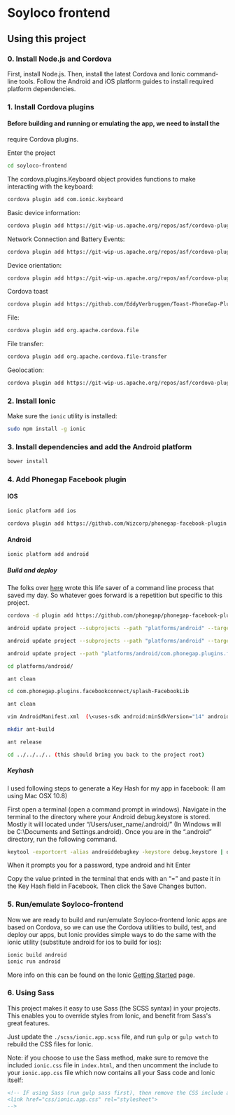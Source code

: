 Soyloco frontend
=====================

## Using this project


### 0. Install Node.js and Cordova
First, install Node.js. Then, install the latest Cordova and Ionic command-line tools.
Follow the Android and iOS platform guides to install required platform dependencies.

### 1. Install Cordova plugins

#### Before building and running or emulating the app, we need to install the
require Cordova plugins.

Enter the project
```bash
cd soyloco-frontend
```

The cordova.plugins.Keyboard object provides functions to make interacting with the keyboard:
```bash
cordova plugin add com.ionic.keyboard
```

Basic device information:
```bash
cordova plugin add https://git-wip-us.apache.org/repos/asf/cordova-plugin-device.git
```

Network Connection and Battery Events:
```bash
cordova plugin add https://git-wip-us.apache.org/repos/asf/cordova-plugin-network-information.git
```

Device orientation:
```bash
cordova plugin add https://git-wip-us.apache.org/repos/asf/cordova-plugin-device-orientation.git
```

Cordova toast
```bash
cordova plugin add https://github.com/EddyVerbruggen/Toast-PhoneGap-Plugin.git
```


File:
```bash
cordova plugin add org.apache.cordova.file
```


File transfer:
```bash
cordova plugin add org.apache.cordova.file-transfer
```
Geolocation:
```bash
cordova plugin add https://git-wip-us.apache.org/repos/asf/cordova-plugin-geolocation.git
```


### 2. Install Ionic

Make sure the `ionic` utility is installed:

```bash
sudo npm install -g ionic
```

### 3. Install dependencies and add the Android platform

```bash
bower install
```

### 4. Add Phonegap Facebook plugin

#### IOS
```bash
ionic platform add ios
```

```bash
cordova plugin add https://github.com/Wizcorp/phonegap-facebook-plugin.git --variable APP_ID="738982816123885" --variable APP_NAME="Splash"
```

#### Android
```bash
ionic platform add android
```

##### Build and deploy

The folks over [here](https://github.com/Wizcorp/phonegap-facebook-plugin/blob/develop/platforms/android/README.md) wrote this
life saver of a command line process that saved my day. So whatever goes forward is a repetition but specific to this project.

```bash
cordova -d plugin add https://github.com/phonegap/phonegap-facebook-plugin.git --variable APP_ID="738982816123885" --variable APP_NAME="Splash"
```
```bash
android update project --subprojects --path "platforms/android" --target android-19 --library "CordovaLib"
```
```bash
android update project --subprojects --path "platforms/android" --target android-19 --library "com.phonegap.plugins.facebookconnect/splash-FacebookLib"
```
```bash
android update project --path "platforms/android/com.phonegap.plugins.facebookconnect/splash-FacebookLib" --target android-19
```
```bash
cd platforms/android/
```
```bash
ant clean
```
```bash
cd com.phonegap.plugins.facebookconnect/splash-FacebookLib
```
```bash
ant clean
```
```bash
vim AndroidManifest.xml  (\<uses-sdk android:minSdkVersion="14" android:targetSdkVersion="17" /\>)
```
```bash
mkdir ant-build
```
```bash
ant release
```
```bash
cd ../../../.. (this should bring you back to the project root)
```

##### Keyhash

I used following steps to generate a Key Hash for my app in facebook: (I am using Mac OSX 10.8)

First open a terminal (open a command prompt in windows).
Navigate in the terminal to the directory where your Android debug.keystore is stored.
Mostly it will located under “/Users/user_name/.android/” (In Windows will be C:\Documents and Settings\.android).
Once you are in the “.android” directory, run the following command.

```bash
keytool -exportcert -alias androiddebugkey -keystore debug.keystore | openssl sha1 -binary | openssl base64
```
When it prompts you for a password, type android and hit Enter

Copy the value printed in the terminal that ends with an “=” and paste it in the Key Hash field in Facebook.
Then click the Save Changes button.



### 5. Run/emulate Soyloco-frontend

Now we are ready to build and run/emulate Soyloco-frontend
Ionic apps are based on Cordova, so we can use the Cordova utilities
to build, test, and deploy our apps, but Ionic provides simple ways to do
the same with the ionic utility (substitute android for ios to build for ios):

```bash
ionic build android
ionic run android
```

More info on this can be found on the Ionic [Getting Started](http://ionicframework.com/getting-started) page.


### 6. Using Sass

This project makes it easy to use Sass (the SCSS syntax) in your projects. This enables you to override styles from Ionic, and benefit from
Sass's great features.

Just update the `./scss/ionic.app.scss` file, and run `gulp` or `gulp watch` to rebuild the CSS files for Ionic.

Note: if you choose to use the Sass method, make sure to remove the included `ionic.css` file in `index.html`, and then uncomment
the include to your `ionic.app.css` file which now contains all your Sass code and Ionic itself:

```html
<!-- IF using Sass (run gulp sass first), then remove the CSS include above
<link href="css/ionic.app.css" rel="stylesheet">
-->
```